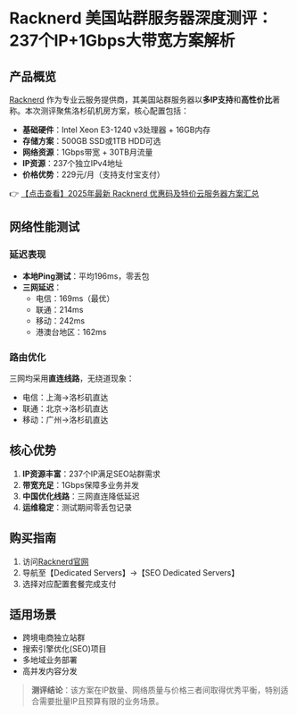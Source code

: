 # Racknerd 美国站群服务器深度测评：237个IP+1Gbps大带宽方案解析

## 产品概览
[Racknerd](https://bit.ly/Rack_Nerd) 作为专业云服务提供商，其美国站群服务器以**多IP支持**和**高性价比**著称。本次测评聚焦洛杉矶机房方案，核心配置包括：
- **基础硬件**：Intel Xeon E3-1240 v3处理器 + 16GB内存
- **存储方案**：500GB SSD或1TB HDD可选
- **网络资源**：1Gbps带宽 + 30TB月流量
- **IP资源**：237个独立IPv4地址
- **价格优势**：229元/月（支持支付宝支付）

👉 [【点击查看】2025年最新 Racknerd 优惠码及特价云服务器方案汇总](https://bit.ly/Rack_Nerd)

## 网络性能测试
### 延迟表现
- **本地Ping测试**：平均196ms，零丢包
- **三网延迟**：
  - 电信：169ms（最优）
  - 联通：214ms 
  - 移动：242ms
  - 港澳台地区：162ms

### 路由优化
三网均采用**直连线路**，无绕道现象：
- 电信：上海→洛杉矶直达
- 联通：北京→洛杉矶直达  
- 移动：广州→洛杉矶直达

## 核心优势
1. **IP资源丰富**：237个IP满足SEO站群需求
2. **带宽充足**：1Gbps保障多业务并发
3. **中国优化线路**：三网直连降低延迟
4. **运维稳定**：测试期间零丢包记录

## 购买指南
1. 访问[Racknerd官网](https://bit.ly/Rack_Nerd)
2. 导航至【Dedicated Servers】→【SEO Dedicated Servers】
3. 选择对应配置套餐完成支付

## 适用场景
- 跨境电商独立站群
- 搜索引擎优化(SEO)项目
- 多地域业务部署
- 高并发内容分发

> **测评结论**：该方案在IP数量、网络质量与价格三者间取得优秀平衡，特别适合需要批量IP且预算有限的业务场景。